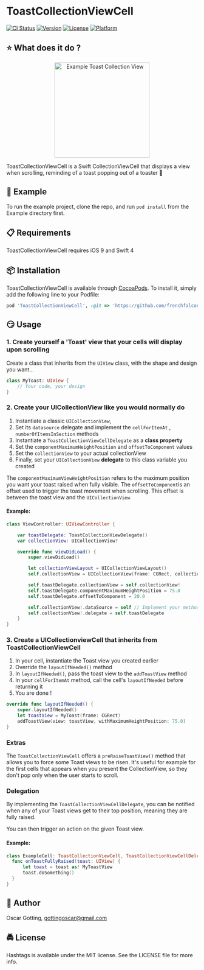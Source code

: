 # ToastCollectionViewCell

[![CI Status](https://img.shields.io/travis/gottingoscar@gmail.com/ToastCollectionViewCell.svg?style=flat)](https://travis-ci.org/gottingoscar@gmail.com/ToastCollectionViewCell)
[![Version](https://img.shields.io/cocoapods/v/ToastCollectionViewCell.svg?style=flat)](https://cocoapods.org/pods/ToastCollectionViewCell)
[![License](https://img.shields.io/cocoapods/l/ToastCollectionViewCell.svg?style=flat)](https://cocoapods.org/pods/ToastCollectionViewCell)
[![Platform](https://img.shields.io/cocoapods/p/ToastCollectionViewCell.svg?style=flat)](https://cocoapods.org/pods/ToastCollectionViewCell)

## :star: What does it do ?

<p align="center">
    <img src="Artwork/example.gif" width="250" alt="Example Toast Collection View"/>
</p>

ToastCollectionViewCell is a Swift CollectionViewCell that displays a view when scrolling, reminding of a toast popping out of a toaster 🍞

##  📲 Example

To run the example project, clone the repo, and run `pod install` from the Example directory first.

## 📋 Requirements

ToastCollectionViewCell requires iOS 9 and Swift 4

##  📦 Installation

ToastCollectionViewCell is available through [CocoaPods](https://cocoapods.org). To install
it, simply add the following line to your Podfile:

```ruby
pod 'ToastCollectionViewCell', :git => 'https://github.com/frenchfalcon/ToastCollectionViewCell'
```

## 😏 Usage

### 1. Create yourself a 'Toast' view that your cells will display upon scrolling

Create a class that inherits from the `UIView` class, with the shape and design you want...

```swift
class MyToast: UIView {
	// Your code, your design
}
```

### 2. Create your UICollectionView like you would normally do

1. Instantiate a classic `UICollectionView`,
2. Set its `datasource` delegate and implement the `cellForItemAt` , `numberOfItemsInSection` methods
3. Instantiate a `ToastCollectionViewCellDelegate` as a **class property**
4. Set the `componentMaximumHeightPosition` and `offsetToComponent` values
5. Set the `collectionView` to your actual collectionView
6. Finally, set your `UICollectionView` **delegate** to this class variable you created

The `componentMaximumViewHeightPosition` refers to the maximum position you want your toast raised when fully visible.
The `offsetToComponent`is an offset used to trigger the toast movement when scrolling. This offset is between the toast view and the `UICollectionView`.

#### Example:

```swift
class ViewController: UIViewController {

	var toastDelegate: ToastCollectionViewDelegate()
	var collectionView: UICollectionView?

	override func viewDidLoad() {
		super.viewDidLoad()

		let collectionViewLayout = UICollectionViewLayout()
		self.collectionView = UICollectionView(frame: CGRect, collectionViewLayout: 		collectionViewLayout)

		self.toastDelegate.collectionView = self.collectionView!
		self.toastDelegate.componentMaximumHeightPosition = 75.0
		self.toastDelegate.offsetToComponent = 20.0

		self.collectionView!.dataSource = self // Implement your methods
		self.collectionView!.delegate = self.toastDelegate
	}
}
```

### 3. Create a UICollectionviewCell that inherits from ToastCollectionViewCell

1. In your cell, instantiate the Toast view you created earlier
2. Override the `layoutIfNeeded()`  method
3. In  `layoutIfNeeded()`, pass the toast view to the `addToastView` method
4. In your `cellForItemAt` method, call the cell's `layoutIfNeeded` before returning it
5. You are done !


```swift
override func layoutIfNeeded() {
	super.layoutIfNeeded()
	let toastView = MyToast(frame: CGRect)
	addToastView(view: toastView, withMaximumHeightPosition: 75.0)
}
```

### Extras

The `ToastCollectionViewCell` offers a `preRaiseToastView()` method that allows you to force some Toast views to be risen. It's useful for example for the first cells that appears when you present the CollectionView, so they don't pop only when the user starts to scroll.


### Delegation

By implementing the `ToastCollectionViewCellDelegate`, you can be notified when any of your Toast views get to
their top position, meaning they are fully raised.

You can then trigger an action on the given Toast view.

#### Example:

```Swift
class ExampleCell: ToastCollectionViewCell, ToastCollectionViewCellDelegate {
  func onToastFullyRaised(toast: UIView) {
	  let toast = toast as! MyToastView
	  toast.doSomething()
  }
}
```

## 👱 Author

Oscar Gotting, gottingoscar@gmail.com

## 🚔 License

Hashtags is available under the MIT license. See the LICENSE file for more info.
